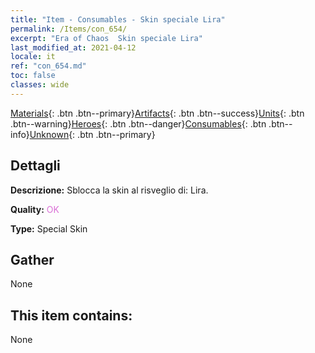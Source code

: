```yaml
---
title: "Item - Consumables - Skin speciale Lira"
permalink: /Items/con_654/
excerpt: "Era of Chaos  Skin speciale Lira"
last_modified_at: 2021-04-12
locale: it
ref: "con_654.md"
toc: false
classes: wide
---
```

 [Materials](/it/Items/){: .btn .btn--primary}[Artifacts](/it/Items/Artifacts/){: .btn .btn--success}[Units](/it/Items/Units/){: .btn .btn--warning}[Heroes](/it/Items/Heroes/){: .btn .btn--danger}[Consumables](/it/Items/Consumables/){: .btn .btn--info}[Unknown](/it/Items/Unknown/){: .btn .btn--primary}

## Dettagli
 **Descrizione:** Sblocca la skin al risveglio di: Lira.

 **Quality:** <span style="color: #DA70D6">OK</span>

 **Type:** Special Skin

## Gather

  None

## This item contains:

  None

